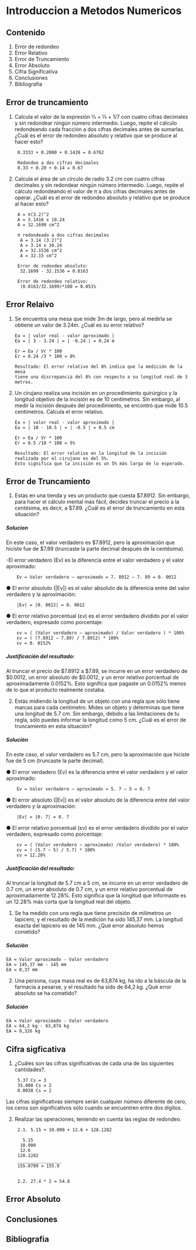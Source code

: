 # Introduccion a Metodos Numericos

## Contenido

1. Error de redondeo
2. Error Relativo
3. Error de Truncamiento
4. Error Absoluto
5. Cifra Significativa
6. Conclusiones
7. Bibliografía

## Error de truncamiento 

1. Calcula el valor de la expresión 1⁄3 + 1⁄5 + 1/7 con cuatro cifras decimales y sin redondear ningún número intermedio. Luego, repite el cálculo redondeando cada fracción a dos cifras decimales antes de sumarlas. ¿Cuál es el error de redondeo absoluto y relativo que se produce al hacer esto?

        0.3333 + 0.2000 + 0.1428 = 0.6762

        Redondeo a dos cifras decimales
        0.33 + 0.20 + 0.14 = 0.67

2. Calcula el área de un círculo de radio 3.2 cm con cuatro cifras decimales y sin redondear ningún número intermedio. Luego, repite el cálculo redondeando el valor de π a dos cifras decimales antes de operar. ¿Cuál es el error de redondeo absoluto y relativo que se produce al hacer esto?

        A = π(3.2)^2
        A = 3.1416 x 10.24
        A = 32.1699 cm^2

        π redondeado a dos cifras decimales
         A = 3.14 (3.2)^2
         A = 3.14 x 10.24
         A = 32.1536 cm^2
         A = 32.15 cm^2

        Error de redondeo absoluto:
         32.1699 - 32.1536 = 0.0163
   
        Error de redondeo relativo:
         (0.0163/32.1699)*100 = 0.051%

## Error Relaivo

1. Se encuentra una mesa que mide 3m de largo, pero al medirla se obtiene un valor de 3.24m. ¿Cuál es su error relativo?

       Ea = | valor real - valor aproximado |
       Ea = | 3 - 3.24 | = | -0.24 | = 0.24 m
   
       Er = Ea / Vr * 100
       Er = 0.24 /3 * 100 = 8%

       Resultado: El error relativo del 8% indica que la medición de la mesa
       tiene una discrepancia del 8% con respecto a su longitud real de 3 metros.

2. Un cirujano realiza una incisión en un procedimiento quirúrgico y la longitud objetivo de la incisión es de 10 centímetros. Sin embargo, al medir la incisión después del procedimiento, se encontró que mide 10.5 centímetros. Calcula el error relativo.

       Ea = | valor real - valor aproximado |
       Ea = | 10 - 10.5 | = | -0.5 | = 0.5 cm
   
       Er = Ea / Vr * 100
       Er = 0.5 /10 * 100 = 5%
   
       Resultado: El error relativo en la longitud de la incisión realizada por el cirujano es del 5%.
       Esto significa que la incisión es un 5% más larga de lo esperado.

## Error de Truncamiento
1. Estás en una tienda y ves un producto que cuesta $7.8912. Sin embargo, para hacer el cálculo mental más fácil, decides truncar el precio a la centésima, es decir, a $7.89. ¿Cuál es el error de truncamiento en esta situación?

##### *_Solucion_*

En este caso, el valor verdadero es $7.8912, pero la aproximación que hiciste fue de $7.89 (truncaste la parte decimal después de la centésima).

-El error verdadero (Ev) es la diferencia entre el valor verdadero y el valor aproximado:

        Ev = Valor verdadero − aproximado = 7. 8912 − 7. 89 = 0. 0012
● El error absoluto (|Ev|) es el valor absoluto de la diferencia entre del valor verdadero y la aproximación:
        
        |Ev| = |0. 0012| = 0. 0012
● El error relativo porcentual (εv) es el error verdadero dividido por el valor verdadero, expresado como porcentaje:

        εv = ( (Valor verdadero − aproximado) / Valor verdadero ) * 100% 
        εv = ( (7.8912 − 7.89) / 7.8912) * 100%
        εv = 0. 0152%

##### *_Justificación del resultado:_* 
Al truncar el precio de $7.8912 a $7.89, se incurre en un error verdadero de $0.0012, un error absoluto de $0.0012, y un error relativo porcentual de aproximadamente 0.0152%. Esto significa que pagaste un 0.0152% menos de lo que el producto realmente costaba.

2. Estás midiendo la longitud de un objeto con una regla que sólo tiene marcas para cada centímetro. Mides un objeto y determinas que tiene una longitud de 5.7 cm. Sin embargo, debido a las limitaciones de tu regla, sólo puedes informar la longitud como 5 cm. ¿Cuál es el error de truncamiento en esta situación?
   
##### *_Solución_* 
En este caso, el valor verdadero es 5.7 cm, pero la aproximación que hiciste fue de 5 cm (truncaste la parte decimal).

● El error verdadero (Ev) es la diferencia entre el valor verdadero y el valor aproximado:

        Ev = Valor verdadero − aproximado = 5. 7 − 5 = 0. 7
● El error absoluto (|Ev|) es el valor absoluto de la diferencia entre del valor verdadero y la aproximación:

        |Ev| = |0. 7| = 0. 7
● El error relativo porcentual (εv) es el error verdadero dividido por el valor verdadero, expresado como porcentaje:

        εv = ( (Valor verdadero − aproximado) /Valor verdadero) * 100%
        εv = ( (5.7 − 5) / 5.7) * 100%
        εv = 12.28%
        
##### *_Justificación del resultado:_*
Al truncar la longitud de 5.7 cm a 5 cm, se incurre en un error verdadero de 0.7 cm, un error absoluto de 0.7 cm, y un error relativo porcentual de aproximadamente 12.28%. Esto significa que la longitud que informaste es un 12.28% más corta que la longitud real del objeto.

1. Se ha medido con una regla que tiene precisión de milímetros un lapicero, y el resultado de la medición ha sido 145,37 mm. La longitud exacta del lapicero es de 145 mm. ¿Qué error absoluto hemos cometido?

##### *_Solución_* 
    EA = Valor aproximado - Valor verdadero
    EA = 145,37 mm - 145 mm
    EA = 0,37 mm

2. Una persona, cuya masa real es de 63,874 kg, ha ido a la báscula de la farmacia a pesarse, y el resultado ha sido de 64,2 kg. ¿Qué error absoluto se ha cometido?

##### *_Solución_* 
    EA = Valor aproximado - Valor verdadero
    EA = 64,2 kg - 63,874 kg
    EA = 0,326 kg

## Cifra sigficativa
1. ¿Cuáles son las cifras significativas de cada una de las siguientes cantidades?.

        5.37 Cs = 3
        35.000 Cs = 2
        0.0038 Cs = 2

Las cifras significativas siempre serán cualquier número diferente de cero, los ceros son significativos sólo cuando se encuentren entre dos dígitos.

2. Realizar las operaciones, teniendo en cuenta las reglas de redondeo.

        2.1. 5.15 + 10.000 + 12.6 + 128.1282

          5.15
         10.000
         12.6
        128.1282
        _________________
        155.8789 = 155.9


        2.2. 27.4 * 2 = 54.8

## Error Absoluto

## Conclusiones

## Bibliografia

